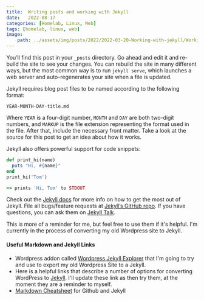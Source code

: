 ```yaml
---
title:  Writing posts and working with Jekyll
date:   2022-08-17
categories: [Homelab, Linux, Web]
tags: [homelab, linux, web]
image:
    path: ../assets/img/posts/2022/2022-03-20-Working-with-jekyll/Working_with_jekyll.webp
---
```



You’ll find this post in your `_posts` directory. Go ahead and edit it and re-build the site to see your changes. You can rebuild the site in many different ways, but the most common way is to run `jekyll serve`, which launches a web server and auto-regenerates your site when a file is updated.

Jekyll requires blog post files to be named according to the following format:

`YEAR-MONTH-DAY-title.md`

Where `YEAR` is a four-digit number, `MONTH` and `DAY` are both two-digit numbers, and `MARKUP` is the file extension representing the format used in the file. After that, include the necessary front matter. Take a look at the source for this post to get an idea about how it works.

Jekyll also offers powerful support for code snippets:

``` ruby
def print_hi(name)
  puts "Hi, #{name}"
end
print_hi('Tom')

=> prints 'Hi, Tom' to STDOUT
```

Check out the [Jekyll docs][jekyll-docs] for more info on how to get the most out of Jekyll. File all bugs/feature requests at [Jekyll’s GitHub repo][jekyll-gh]. If you have questions, you can ask them on [Jekyll Talk][jekyll-talk].

[jekyll-docs]: https://jekyllrb.com/docs/home
[jekyll-gh]:   https://github.com/jekyll/jekyll
[jekyll-talk]: https://talk.jekyllrb.com/
This is more of a reminder for me, but feel free to use them if it's helpful. I'm currently in the process of converting my old Wordpress site to Jekyll.

#### Useful Markdown and Jekyll Links

* Wordpress addon called [Wordpress Jekyll Explorer](https://wordpress.org/plugins/jekyll-exporter/) that I'm going to try and use to export my old Wordpress Site to a Jekyll.
* Here is a helpful links that describe a number of options for converting WordPress to [Jekyll](https://talk.hyvor.com/blog/migrate-from-wordpress-to-jekyll). I'll update these link as then try them, at the moment they are a reminder to myself.
* [Markdown Cheatsheet](https://github.com/adam-p/markdown-here/wiki/Markdown-Cheatsheet) for Github and Jekyll
